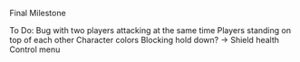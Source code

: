 Final Milestone

To Do:
Bug with two players attacking at the same time
Players standing on top of each other
Character colors
Blocking hold down? -> Shield health
Control menu
